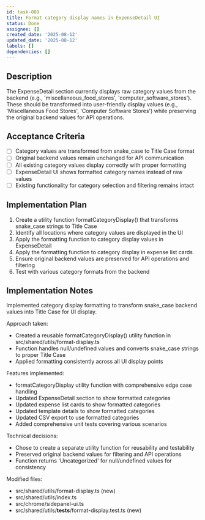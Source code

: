 ```yaml
---
id: task-089
title: Format category display names in ExpenseDetail UI
status: Done
assignee: []
created_date: '2025-08-12'
updated_date: '2025-08-12'
labels: []
dependencies: []
---
```


## Description

The ExpenseDetail section currently displays raw category values from the backend (e.g., 'miscellaneous_food_stores', 'computer_software_stores'). These should be transformed into user-friendly display values (e.g., 'Miscellaneous Food Stores', 'Computer Software Stores') while preserving the original backend values for API operations.

## Acceptance Criteria

- [ ] Category values are transformed from snake_case to Title Case format
- [ ] Original backend values remain unchanged for API communication
- [ ] All existing category values display correctly with proper formatting
- [ ] ExpenseDetail UI shows formatted category names instead of raw values
- [ ] Existing functionality for category selection and filtering remains intact

## Implementation Plan

1. Create a utility function formatCategoryDisplay() that transforms snake_case strings to Title Case
2. Identify all locations where category values are displayed in the UI
3. Apply the formatting function to category display values in ExpenseDetail
4. Apply the formatting function to category display in expense list cards
5. Ensure original backend values are preserved for API operations and filtering
6. Test with various category formats from the backend

## Implementation Notes

Implemented category display formatting to transform snake_case backend values into Title Case for UI display.

Approach taken:
- Created a reusable formatCategoryDisplay() utility function in src/shared/utils/format-display.ts
- Function handles null/undefined values and converts snake_case strings to proper Title Case
- Applied formatting consistently across all UI display points

Features implemented:
- formatCategoryDisplay utility function with comprehensive edge case handling
- Updated ExpenseDetail section to show formatted categories
- Updated expense list cards to show formatted categories
- Updated template details to show formatted categories
- Updated CSV export to use formatted categories
- Added comprehensive unit tests covering various scenarios

Technical decisions:
- Chose to create a separate utility function for reusability and testability
- Preserved original backend values for filtering and API operations
- Function returns 'Uncategorized' for null/undefined values for consistency

Modified files:
- src/shared/utils/format-display.ts (new)
- src/shared/utils/index.ts
- src/chrome/sidepanel-ui.ts
- src/shared/utils/__tests__/format-display.test.ts (new)

